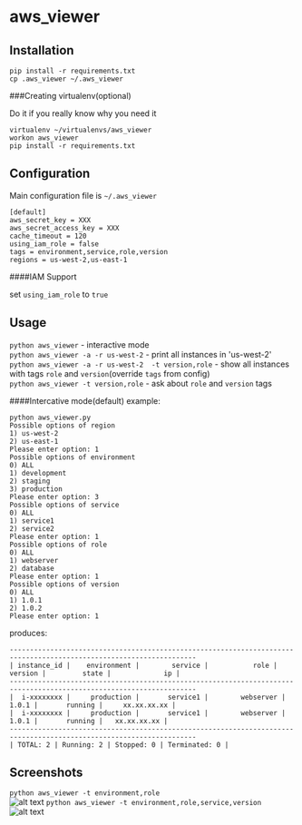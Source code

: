 aws_viewer
==========

Installation
----------

```
pip install -r requirements.txt
cp .aws_viewer ~/.aws_viewer
```


###Creating virtualenv(optional)

Do it if you really know why you need it

```
virtualenv ~/virtualenvs/aws_viewer
workon aws_viewer
pip install -r requirements.txt
```

Configuration
----------
Main configuration file is `~/.aws_viewer`
```
[default]
aws_secret_key = XXX
aws_secret_access_key = XXX
cache_timeout = 120
using_iam_role = false
tags = environment,service,role,version
regions = us-west-2,us-east-1
```

####IAM Support

set `using_iam_role` to `true`

Usage
---------
`python aws_viewer` - interactive mode    
`python aws_viewer -a -r us-west-2` - print all instances in 'us-west-2'     
`python aws_viewer -a -r us-west-2  -t version,role` - show all instances with tags `role` and `version`(override `tags` from config)     
`python aws_viewer -t version,role` - ask about `role` and `version` tags     


####Intercative mode(default) example:
```
python aws_viewer.py
Possible options of region
1) us-west-2
2) us-east-1
Please enter option: 1
Possible options of environment
0) ALL
1) development
2) staging
3) production
Please enter option: 3
Possible options of service
0) ALL
1) service1
2) service2
Please enter option: 1
Possible options of role
0) ALL
1) webserver
2) database
Please enter option: 1
Possible options of version
0) ALL
1) 1.0.1
2) 1.0.2
Please enter option: 1
```
produces:      
```
--------------------------------------------------------------------------------------------------------------------
| instance_id |    environment |        service |           role |        version |         state |             ip |
--------------------------------------------------------------------------------------------------------------------
|  i-xxxxxxxx |     production |       service1 |        webserver |          1.0.1 |       running |     xx.xx.xx.xx |
|  i-xxxxxxxx |     production |       service1 |        webserver |          1.0.1 |       running |   xx.xx.xx.xx |
--------------------------------------------------------------------------------------------------------------------
| TOTAL: 2 | Running: 2 | Stopped: 0 | Terminated: 0 |
```


Screenshots
---------
`python aws_viewer -t environment,role`     
![alt text](http://s29.postimg.org/wvlva4vyv/Foto_Flexer_Photo.jpg)
`python aws_viewer -t environment,role,service,version`         
![alt text](http://s9.postimg.org/y2dofqhdb/Foto_Flexer_Photo1.jpg)

